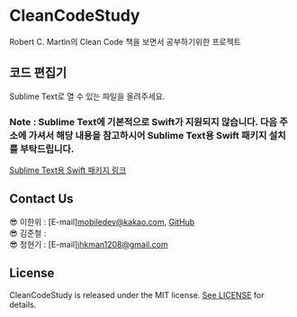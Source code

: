 # CleanCodeStudy
Robert C. Martin의 Clean Code 책을 보면서 공부하기위한 프로젝트

## 코드 편집기
Sublime Text로 열 수 있는 파일을 올려주세요.

### Note : Sublime Text에 기본적으로 Swift가 지원되지 않습니다. 다음 주소에 가셔서 해당 내용을 참고하시어 Sublime Text용 Swift 패키지 설치를 부탁드립니다.
[Sublime Text용 Swift 패키지 링크](https://packagecontrol.io/packages/Swift)

## Contact Us
:sunglasses: 이한위 : [E-mail]mobiledev@kakao.com, [GitHub](https://github.com/HanweeeeLee)  
:sunglasses: 김준철 :  
:sunglasses: 정현기 : [E-mail]jhkman1208@gmail.com  

## License

CleanCodeStudy is released under the MIT license. [See LICENSE](https://github.com/HanweeeeLee/CleanCodeStudy/blob/main/LICENSE) for details.
